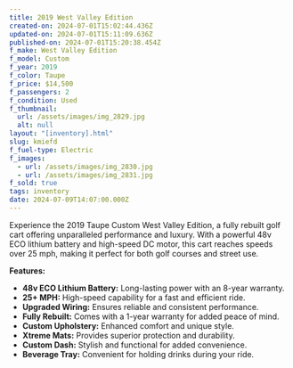 ```yaml
---
title: 2019 West Valley Edition
created-on: 2024-07-01T15:02:44.436Z
updated-on: 2024-07-01T15:11:09.636Z
published-on: 2024-07-01T15:20:38.454Z
f_make: West Valley Edition
f_model: Custom
f_year: 2019
f_color: Taupe
f_price: $14,500
f_passengers: 2
f_condition: Used
f_thumbnail:
  url: /assets/images/img_2829.jpg
  alt: null
layout: "[inventory].html"
slug: kmiefd
f_fuel-type: Electric
f_images:
  - url: /assets/images/img_2830.jpg
  - url: /assets/images/img_2831.jpg
f_sold: true
tags: inventory
date: 2024-07-09T14:07:00.000Z
---
```


Experience the 2019 Taupe Custom West Valley Edition, a fully rebuilt golf cart offering unparalleled performance and luxury. With a powerful 48v ECO lithium battery and high-speed DC motor, this cart reaches speeds over 25 mph, making it perfect for both golf courses and street use.

**Features:**

*   **48v ECO Lithium Battery:** Long-lasting power with an 8-year warranty.
*   **25+ MPH:** High-speed capability for a fast and efficient ride.
*   **Upgraded Wiring:** Ensures reliable and consistent performance.
*   **Fully Rebuilt:** Comes with a 1-year warranty for added peace of mind.
*   **Custom Upholstery:** Enhanced comfort and unique style.
*   **Xtreme Mats:** Provides superior protection and durability.
*   **Custom Dash:** Stylish and functional for added convenience.
*   **Beverage Tray:** Convenient for holding drinks during your ride.
